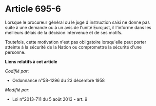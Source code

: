 # Article 695-6

Lorsque le procureur général ou le juge d'instruction saisi ne donne pas suite à une demande ou à un avis de l'unité
Eurojust, il l'informe dans les meilleurs délais de la décision intervenue et de ses motifs. 

Toutefois, cette motivation n'est pas obligatoire lorsqu'elle peut porter atteinte à la sécurité de la Nation ou compromettre
la sécurité d'une personne.

**Liens relatifs à cet article**

_Codifié par_:

  - Ordonnance n°58-1296 du 23 décembre 1958

_Modifié par_:

  - Loi n°2013-711 du 5 août 2013 - art. 9

